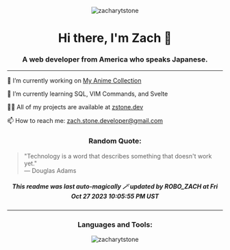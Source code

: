 <p align="center">
  <img src="https://komarev.com/ghpvc/?username=zacharytstone&label=Profile%20views&color=0e75b6&style=flat" alt="zacharytstone" />
</p>

<h1 align="center">Hi there, I'm Zach 👋</h1>
<h3 align="center">A web developer from America who speaks Japanese.</h3>

<hr/>

<p align="left">🔭 I’m currently working on <a href="https://github.com/ZacharyTStone/My-Anime-Collection">My Anime Collection</a></p>

<p align="left">🌱 I’m currently learning SQL, VIM Commands, and Svelte</p>

<p align="left">👨‍💻 All of my projects are available at <a href="https://www.zstone.dev/">zstone.dev</a></p>

<p align="left">📫 How to reach me: <a href="mailto:zach.stone.developer@gmail.com">zach.stone.developer@gmail.com</a></p>



<!-- Add a Quotes section -->
<h3 align="center">Random Quote:</h3>
<blockquote>
  "Technology is a word that describes something that doesn't work yet."
<br>— Douglas Adams
</blockquote>

<h5 align="center"> This readme was last auto-magically 🪄 updated by ROBO_ZACH at Fri Oct 27 2023 10:05:55 PM UST </h5>

<hr/>

<h3 align="center">Languages and Tools:</h3>
<!-- Add your icons here as you did before -->

<p align="center">
  <img align="center" src="https://github-readme-streak-stats.herokuapp.com/?user=zacharytstone" alt="zacharytstone" />
</p>

